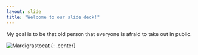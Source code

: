 ```yaml
---
layout: slide
title: "Welcome to our slide deck!"
---
```


My goal is to be that old person that everyone is afraid to take out in public.

![Mardigrastocat](https://octodex.github.com/images/Mardigrastocat.png)
{: .center}
